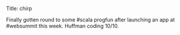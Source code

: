 Title: chirp

Finally gotten round to some #scala progfun after launching an app at #websummit this week. Huffman coding 10/10.
